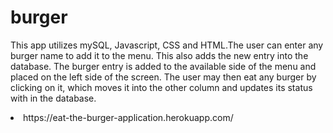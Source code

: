 # burger
This app utilizes mySQL, Javascript, CSS and HTML.The user can enter any burger name to add it to the menu. This also adds the new entry into the database. The burger entry is added to the available side of the menu and placed on the left side of the screen. The user may then eat any burger by clicking on it, which moves it into the other column and updates its status with in the database.

 <li> https://eat-the-burger-application.herokuapp.com/ </li>
